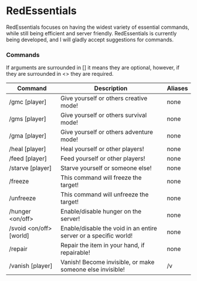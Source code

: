 # RedEssentials
RedEssentials focuses on having the widest variety of essential commands, while still being efficient and server friendly. RedEssentials is currently being developed, and I will gladly accept suggestions for commands.

### Commands

If arguments are surrounded in [] it means they are optional, however, if they are surrounded in <> they are required.

| Command                 | Description                                                      | Aliases |
|-------------------------|------------------------------------------------------------------|---------|
| /gmc [player]           | Give yourself or others creative mode!                           | none    |
| /gms [player]           | Give yourself or others survival mode!                           | none    |
| /gma [player]           | Give yourself or others adventure mode!                          | none    |
| /heal [player]          | Heal yourself or other players!                                  | none    |
| /feed [player]          | Feed yourself or other players!                                  | none    |
| /starve [player]        | Starve yourself or someone else!                                 | none    |
| /freeze <player>        | This command will freeze the target!                             | none    |
| /unfreeze <player>      | This command will unfreeze the target!                           | none    |
| /hunger <on/off>        | Enable/disable hunger on the server!                             | none    |
| /svoid <on/off> [world] | Enable/disable the void in an entire server or a specific world! | none    |
| /repair                 | Repair the item in your hand, if repairable!                     | none    |
| /vanish [player]        | Vanish! Become invisible, or make someone else invisible!        | /v      |
